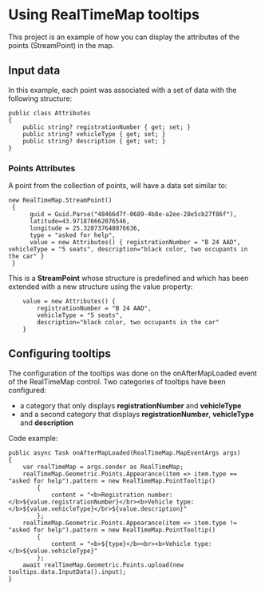 # Using RealTimeMap tooltips
This project is an example of how you can display the attributes of the points (StreamPoint) in the map.
## Input data
In this example, each point was associated with a set of data with the following structure:

    public class Attributes
    {
        public string? registrationNumber { get; set; }
        public string? vehicleType { get; set; }
        public string? description { get; set; }
    }
    
### Points Attributes

A point from the collection of points, will have a data set similar to:

    new RealTimeMap.StreamPoint()
     {
          guid = Guid.Parse("48466d7f-0689-4b8e-a2ee-28e5cb27f86f"),
          latitude=43.971876662076546, 
          longitude = 25.328737648076636,
          type = "asked for help",
          value = new Attributes() { registrationNumber = "B 24 AAD", vehicleType = "5 seats", description="black color, two occupants in the car" }
     }

This is a **StreamPoint** whose structure is predefined and which has been extended with a new structure using the value property:

        value = new Attributes() { 
            registrationNumber = "B 24 AAD", 
            vehicleType = "5 seats", 
            description="black color, two occupants in the car" 
        }

## Configuring tooltips

The configuration of the tooltips was done on the onAfterMapLoaded event of the RealTimeMap control. Two categories of tooltips have been configured:
- a category that only displays **registrationNumber** and **vehicleType**
- and a second category that displays **registrationNumber**, **vehicleType** and **description**

Code example:

    public async Task onAfterMapLoaded(RealTimeMap.MapEventArgs args)
    {
        var realTimeMap = args.sender as RealTimeMap;
        realTimeMap.Geometric.Points.Appearance(item => item.type == "asked for help").pattern = new RealTimeMap.PointTooltip()
            {
                content = "<b>Registration number: </b>${value.registrationNumber}</br><b>Vehicle type: </b>${value.vehicleType}</br>${value.description}"
            };
        realTimeMap.Geometric.Points.Appearance(item => item.type != "asked for help").pattern = new RealTimeMap.PointTooltip()
            {
                content = "<b>${type}</b><br><b>Vehicle type: </b>${value.vehicleType}"
            };
        await realTimeMap.Geometric.Points.upload(new tooltips.data.InputData().input);
    }


